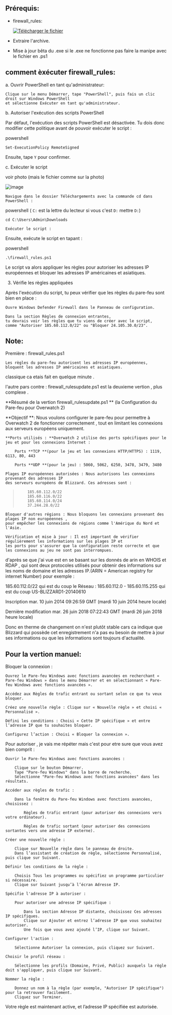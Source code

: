 ## Prérequis:

- firewall_rules:

  [![Télécharger le fichier](https://github.com/user-attachments/assets/4c318b41-f48c-4751-8fa6-2265e0156ff1)](https://github.com/Popolia/firewall_rules/archive/refs/heads/main.zip)

- Extraire l'archive.

- Mise à jour bêta du .exe si le .exe ne fonctionne pas faire la manipe avec le fichier en .ps1

## comment èxécuter firewall_rules:

a. Ouvrir PowerShell en tant qu'administrateur:

    Clique sur le menu Démarrer, tape "PowerShell", puis fais un clic droit sur Windows PowerShell 
    et sélectionne Exécuter en tant qu'administrateur.

b. Autoriser l'exécution des scripts PowerShell

Par défaut, l'exécution des scripts PowerShell est désactivée. Tu dois donc modifier cette politique
avant de pouvoir exécuter le script :

powershell

`Set-ExecutionPolicy RemoteSigned`

Ensuite, tape `Y` pour confirmer.

c. Exécuter le script

voir photo (mais le fichier comme sur la photo)

![image](https://github.com/user-attachments/assets/d342cf9b-fdd0-4382-8d58-faec459a7479)

    Navigue dans le dossier Téléchargements avec la commande cd dans PowerShell :

powershell ( `C:` est la lettre du lecteur si vous c'est `D:` mettre `D:`)

`cd C:\Users\Admin\Downloads`

    Exécuter le script :

Ensuite, exécute le script en tapant :

powershell

`.\firewall_rules.ps1`

Le script va alors appliquer les règles pour autoriser les adresses IP européennes et 
bloquer les adresses IP américaines et asiatiques.

3. Vérifie les règles appliquées

Après l'exécution du script, tu peux vérifier que les règles du pare-feu sont bien en place :

    Ouvre Windows Defender Firewall dans le Panneau de configuration.

    Dans la section Règles de connexion entrantes,
    tu devrais voir les règles que tu viens de créer avec le script,
    comme "Autoriser 185.60.112.0/22" ou "Bloquer 24.105.30.0/23".


## Note:

Première : firewall_rules.ps1

`Les règles du pare-feu autorisent les adresses IP européennes,
bloquent les adresses IP américaines et asiatiques.`

classique ca etais fait en quelque minute .

l'autre pars contre :  firewall_rulesupdate.ps1  est la deuxieme  vertion , plus complexe .

**Résumé de la vertion firewall_rulesupdate.ps1 ** (la Configuration du Pare-feu pour Overwatch 2)

**Objectif **: Nous voulons configurer le pare-feu pour permettre à Overwatch 2 de fonctionner correctement ,
tout en limitant les connexions aux serveurs européens uniquement.

    **Ports utilisés : **Overwatch 2 utilise des ports spécifiques pour le jeu et pour les connexions Internet :

        Ports **TCP **(pour le jeu et les connexions HTTP/HTTPS) : 1119, 6113, 80, 443

        Ports **UDP **(pour le jeu) : 5060, 5062, 6250, 3478, 3479, 3480

    Plages IP européennes autorisées : Nous autorisons les connexions provenant des adresses IP 
    des serveurs européens de Blizzard. Ces adresses sont :

>         185.60.112.0/22
>         185.60.116.0/22
>         185.60.114.0/24
>         37.244.28.0/22

    Bloquer d'autres régions : Nous bloquons les connexions provenant des plages IP non européennes ,
    pour empêcher les connexions de régions comme l'Amérique du Nord et l'Asie.

    Vérification et mise à jour : Il est important de vérifier régulièrement les informations sur les plages IP et
    les ports pour s'assurer que la configuration reste correcte et que les connexions au jeu ne sont pas interrompues.

d'après se que j'ai vue est en se basant sur les donnés de arin en WHOIS et RDAP  ,
qui sont deux protocoles utilisés pour obtenir des informations sur les noms de domaine et les adresses IP.(ARIN = American registry for internet Number) 
pour exemple : 

185.60.112.0/22
qui est du coup  le Réseau : 185.60.112.0 - 185.60.115.255
qui est du coup
US-BLIZZARD1-20140610

Inscription
mar. 10 juin 2014 09:26:59 GMT (mardi 10 juin 2014 heure locale)

Dernière modification
mar. 26 juin 2018 07:22:43 GMT (mardi 26 juin 2018 heure locale)

Donc en therme de changement on n'est plutôt stable cars ca indique  que Blizzard qui possède cet enregistrement n'a pas eu besoin de mettre à jour ses informations ou que les informations sont toujours d'actualité.

## Pour la vertion manuel:

 Bloquer la connexion :

`Ouvrez le Pare-feu Windows avec fonctions avancées en recherchant « Pare-feu Windows » dans le menu Démarrer et en sélectionnant « Pare-feu Windows avec fonctions avancées ».`

`Accédez aux Règles de trafic entrant ou sortant selon ce que tu veux bloquer.`

`Créez une nouvelle règle : Clique sur « Nouvelle règle » et choisi « Personnalisé ».`

`Défini les conditions : Choisi « Cette IP spécifique » et entre l’adresse IP que tu souhaites bloquer.`

`Configurez l’action : Choisi « Bloquer la connexion ».`

Pour autoriser , je vais me répéter mais c'est pour etre sure que vous avez bien comprit :

    Ouvrir le Pare-feu Windows avec fonctions avancées :

        Clique sur le bouton Démarrer.
        Tape "Pare-feu Windows" dans la barre de recherche.
        Sélectionne "Pare-feu Windows avec fonctions avancées" dans les résultats.

    Accéder aux règles de trafic :

        Dans la fenêtre du Pare-feu Windows avec fonctions avancées, choisissez :

            Règles de trafic entrant (pour autoriser des connexions vers votre ordinateur).

            Règles de trafic sortant (pour autoriser des connexions sortantes vers une adresse IP externe).

    Créer une nouvelle règle :

        Clique sur Nouvelle règle dans le panneau de droite.
        Dans l’assistant de création de règle, sélectionne Personnalisé, puis clique sur Suivant.

    Définir les conditions de la règle :

        Choisis Tous les programmes ou spécifiez un programme particulier si nécessaire.
        Clique sur Suivant jusqu’à l’écran Adresse IP.

    Spécifie l'adresse IP à autoriser :

        Pour autoriser une adresse IP spécifique :

            Dans la section Adresse IP distante, choisissez Ces adresses IP spécifiques.
            Clique sur Ajouter et entrez l’adresse IP que vous souhaitez autoriser.
            Une fois que vous avez ajouté l’IP, clique sur Suivant.

    Configurer l'action :

        Sélectionne Autoriser la connexion, puis cliquez sur Suivant.

    Choisir le profil réseau :

        Sélectionne les profils (Domaine, Privé, Public) auxquels la règle doit s'appliquer, puis clique sur Suivant.

    Nommer la règle :

        Donnez un nom à la règle (par exemple, "Autoriser IP spécifique") pour la retrouver facilement.
        Cliquez sur Terminer.

Votre règle est maintenant active, et l’adresse IP spécifiée est autorisée.

